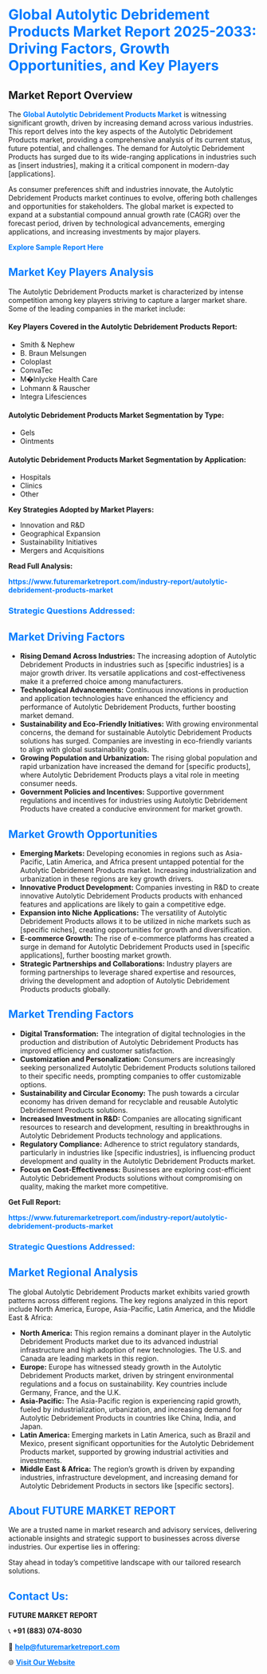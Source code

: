 <h1 style="color: #007BFF;">Global Autolytic Debridement Products Market Report 2025-2033: Driving Factors, Growth Opportunities, and Key Players</h1>

<section id="overview">
<h2>Market Report Overview</h2>
<p>The <a href="https://www.futuremarketreport.com/industry-report/autolytic-debridement-products-market" style="color: #007BFF; text-decoration: none;"><strong>Global Autolytic Debridement Products Market</strong></a> is witnessing significant growth, driven by increasing demand across various industries. This report delves into the key aspects of the Autolytic Debridement Products market, providing a comprehensive analysis of its current status, future potential, and challenges. The demand for Autolytic Debridement Products has surged due to its wide-ranging applications in industries such as [insert industries], making it a critical component in modern-day [applications].</p>
<p>As consumer preferences shift and industries innovate, the Autolytic Debridement Products market continues to evolve, offering both challenges and opportunities for stakeholders. The global market is expected to expand at a substantial compound annual growth rate (CAGR) over the forecast period, driven by technological advancements, emerging applications, and increasing investments by major players.</p>
</section>

<section id="overview">
<p><a href="https://www.futuremarketreport.com/request-sample/reportId=50176" style="color: #007BFF; text-decoration: none;"><strong>Explore Sample Report Here</strong></a></p>
</section>

<section id="key-players">
<h2 style="color: #007BFF;">Market Key Players Analysis</h2>
<p>The Autolytic Debridement Products market is characterized by intense competition among key players striving to capture a larger market share. Some of the leading companies in the market include:</p>
<h4>Key Players Covered in the Autolytic Debridement Products Report:</h4>
<ul><li>Smith &amp; Nephew</li><li>B. Braun Melsungen</li><li>Coloplast</li><li>ConvaTec</li><li>M�lnlycke Health Care</li><li>Lohmann &amp; Rauscher</li><li>Integra Lifesciences</li></ul>
<h4>Autolytic Debridement Products Market Segmentation by Type:</h4>
<ul><li>Gels</li><li>Ointments</li></ul>

<h4>Autolytic Debridement Products Market Segmentation by Application:</h4>
<ul><li>Hospitals</li><li>Clinics</li><li>Other</li></ul>
<p><strong>Key Strategies Adopted by Market Players:</strong></p>
<ul>
<li>Innovation and R&D</li>
<li>Geographical Expansion</li>
<li>Sustainability Initiatives</li>
<li>Mergers and Acquisitions</li>
</ul>
</section>

<section>
<p><strong>Read Full Analysis: </strong></p><a href="https://www.futuremarketreport.com/industry-report/autolytic-debridement-products-market" style="color: #007BFF; text-decoration: none;"><strong>https://www.futuremarketreport.com/industry-report/autolytic-debridement-products-market</strong></a>
<h3 style="color: #007BFF;">Strategic Questions Addressed:</h3>
</section>

<section id="driving-factors">
<h2 style="color: #007BFF;">Market Driving Factors</h2>
<ul>
<li><strong>Rising Demand Across Industries:</strong> The increasing adoption of Autolytic Debridement Products in industries such as [specific industries] is a major growth driver. Its versatile applications and cost-effectiveness make it a preferred choice among manufacturers.</li>
<li><strong>Technological Advancements:</strong> Continuous innovations in production and application technologies have enhanced the efficiency and performance of Autolytic Debridement Products, further boosting market demand.</li>
<li><strong>Sustainability and Eco-Friendly Initiatives:</strong> With growing environmental concerns, the demand for sustainable Autolytic Debridement Products solutions has surged. Companies are investing in eco-friendly variants to align with global sustainability goals.</li>
<li><strong>Growing Population and Urbanization:</strong> The rising global population and rapid urbanization have increased the demand for [specific products], where Autolytic Debridement Products plays a vital role in meeting consumer needs.</li>
<li><strong>Government Policies and Incentives:</strong> Supportive government regulations and incentives for industries using Autolytic Debridement Products have created a conducive environment for market growth.</li>
</ul>
</section>

<section id="growth-opportunities">
<h2 style="color: #007BFF;">Market Growth Opportunities</h2>
<ul>
<li><strong>Emerging Markets:</strong> Developing economies in regions such as Asia-Pacific, Latin America, and Africa present untapped potential for the Autolytic Debridement Products market. Increasing industrialization and urbanization in these regions are key growth drivers.</li>
<li><strong>Innovative Product Development:</strong> Companies investing in R&D to create innovative Autolytic Debridement Products products with enhanced features and applications are likely to gain a competitive edge.</li>
<li><strong>Expansion into Niche Applications:</strong> The versatility of Autolytic Debridement Products allows it to be utilized in niche markets such as [specific niches], creating opportunities for growth and diversification.</li>
<li><strong>E-commerce Growth:</strong> The rise of e-commerce platforms has created a surge in demand for Autolytic Debridement Products used in [specific applications], further boosting market growth.</li>
<li><strong>Strategic Partnerships and Collaborations:</strong> Industry players are forming partnerships to leverage shared expertise and resources, driving the development and adoption of Autolytic Debridement Products products globally.</li>
</ul>
</section>

<section id="trending-factors">
<h2 style="color: #007BFF;">Market Trending Factors</h2>
<ul>
<li><strong>Digital Transformation:</strong> The integration of digital technologies in the production and distribution of Autolytic Debridement Products has improved efficiency and customer satisfaction.</li>
<li><strong>Customization and Personalization:</strong> Consumers are increasingly seeking personalized Autolytic Debridement Products solutions tailored to their specific needs, prompting companies to offer customizable options.</li>
<li><strong>Sustainability and Circular Economy:</strong> The push towards a circular economy has driven demand for recyclable and reusable Autolytic Debridement Products solutions.</li>
<li><strong>Increased Investment in R&D:</strong> Companies are allocating significant resources to research and development, resulting in breakthroughs in Autolytic Debridement Products technology and applications.</li>
<li><strong>Regulatory Compliance:</strong> Adherence to strict regulatory standards, particularly in industries like [specific industries], is influencing product development and quality in the Autolytic Debridement Products market.</li>
<li><strong>Focus on Cost-Effectiveness:</strong> Businesses are exploring cost-efficient Autolytic Debridement Products solutions without compromising on quality, making the market more competitive.</li>
</ul>
</section>

<section>
<p><strong>Get Full Report: </strong></p><a href="https://www.futuremarketreport.com/industry-report/autolytic-debridement-products-market" style="color: #007BFF; text-decoration: none;"><strong>https://www.futuremarketreport.com/industry-report/autolytic-debridement-products-market</strong></a>
<h3 style="color: #007BFF;">Strategic Questions Addressed:</h3>
</section>


<section id="regional-analysis">
<h2 style="color: #007BFF;">Market Regional Analysis</h2>
<p>The global Autolytic Debridement Products market exhibits varied growth patterns across different regions. The key regions analyzed in this report include North America, Europe, Asia-Pacific, Latin America, and the Middle East & Africa:</p>
<ul>
<li><strong>North America:</strong> This region remains a dominant player in the Autolytic Debridement Products market due to its advanced industrial infrastructure and high adoption of new technologies. The U.S. and Canada are leading markets in this region.</li>
<li><strong>Europe:</strong> Europe has witnessed steady growth in the Autolytic Debridement Products market, driven by stringent environmental regulations and a focus on sustainability. Key countries include Germany, France, and the U.K.</li>
<li><strong>Asia-Pacific:</strong> The Asia-Pacific region is experiencing rapid growth, fueled by industrialization, urbanization, and increasing demand for Autolytic Debridement Products in countries like China, India, and Japan.</li>
<li><strong>Latin America:</strong> Emerging markets in Latin America, such as Brazil and Mexico, present significant opportunities for the Autolytic Debridement Products market, supported by growing industrial activities and investments.</li>
<li><strong>Middle East & Africa:</strong> The region’s growth is driven by expanding industries, infrastructure development, and increasing demand for Autolytic Debridement Products in sectors like [specific sectors].</li>
</ul>
</section>

<footer>
<h2 style="color: #007BFF;">About FUTURE MARKET REPORT</h2>
<p>We are a trusted name in market research and advisory services, delivering actionable insights and strategic support to businesses across diverse industries. Our expertise lies in offering:</p>

<p>Stay ahead in today’s competitive landscape with our tailored research solutions.</p>

<h2 style="color: #007BFF;">Contact Us:</h2>
<p><strong>FUTURE MARKET REPORT</strong></p>
<p>📞 <strong>+91 (883) 074-8030</strong></p>
<p>📧 <strong><a href="mailto:help@futuremarketreport.com" style="color: #007BFF;">help@futuremarketreport.com</a></strong></p>
<p>🌐 <strong><a href="https://www.futuremarketreport.com/" style="color: #007BFF;">Visit Our Website</a></strong></p>
</footer>